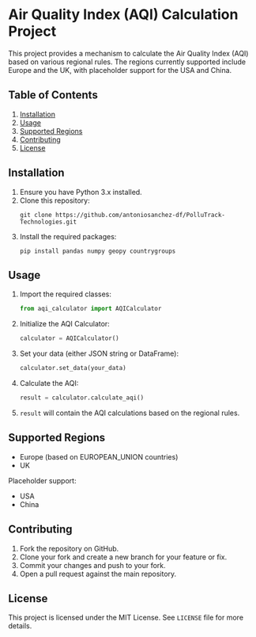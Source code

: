 
# Air Quality Index (AQI) Calculation Project

This project provides a mechanism to calculate the Air Quality Index (AQI) based on various regional rules. The regions currently supported include Europe and the UK, with placeholder support for the USA and China.

## Table of Contents

1. [Installation](#installation)
2. [Usage](#usage)
3. [Supported Regions](#supported-regions)
4. [Contributing](#contributing)
5. [License](#license)

## Installation

1. Ensure you have Python 3.x installed.
2. Clone this repository:
    ```
    git clone https://github.com/antoniosanchez-df/PolluTrack-Technologies.git
    ```
3. Install the required packages:
    ```
    pip install pandas numpy geopy countrygroups
    ```

## Usage

1. Import the required classes:
    ```python
    from aqi_calculator import AQICalculator
    ```

2. Initialize the AQI Calculator:
    ```python
    calculator = AQICalculator()
    ```

3. Set your data (either JSON string or DataFrame):
    ```python
    calculator.set_data(your_data)
    ```

4. Calculate the AQI:
    ```python
    result = calculator.calculate_aqi()
    ```

5. `result` will contain the AQI calculations based on the regional rules.

## Supported Regions

- Europe (based on EUROPEAN_UNION countries)
- UK

Placeholder support:
- USA
- China

## Contributing

1. Fork the repository on GitHub.
2. Clone your fork and create a new branch for your feature or fix.
3. Commit your changes and push to your fork.
4. Open a pull request against the main repository.

## License

This project is licensed under the MIT License. See `LICENSE` file for more details.
